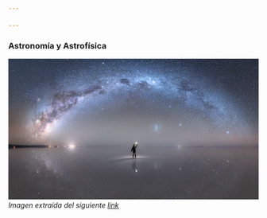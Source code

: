 ```yaml
---

---
```

### **Astronomía y Astrofísica**
![](img/astronomy/galaxy.jpeg)
*Imagen extraída del siguiente [link](https://www.bbc.com/portuguese/internacional-50274440)*